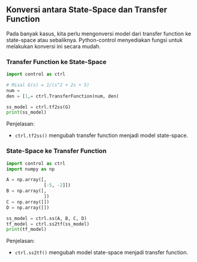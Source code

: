 ## Konversi antara State-Space dan Transfer Function

Pada banyak kasus, kita perlu mengonversi model dari transfer function ke state-space atau sebaliknya. Python-control menyediakan fungsi untuk melakukan konversi ini secara mudah.

### Transfer Function ke State-Space

```python
import control as ctrl

# Misal G(s) = 1/(s^2 + 2s + 5)
num =
den = [1,= ctrl.TransferFunction(num, den)

ss_model = ctrl.tf2ss(G)
print(ss_model)
```

Penjelasan:

- `ctrl.tf2ss()` mengubah transfer function menjadi model state-space.

### State-Space ke Transfer Function

```python
import control as ctrl
import numpy as np

A = np.array([,
              [-5, -2]])
B = np.array([,
              ])
C = np.array([])
D = np.array([])

ss_model = ctrl.ss(A, B, C, D)
tf_model = ctrl.ss2tf(ss_model)
print(tf_model)
```

Penjelasan:

- `ctrl.ss2tf()` mengubah model state-space menjadi transfer function.

